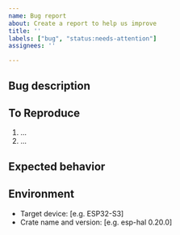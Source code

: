 ```yaml
---
name: Bug report
about: Create a report to help us improve
title: ''
labels: ["bug", "status:needs-attention"]
assignees: ''

---
```


## Bug description

<!-- A clear and concise description of what the bug is. -->

## To Reproduce

<!-- Steps to reproduce the behavior. -->
1. ...
2. ...

<!-- Please share the minimal repro of the issue where the bug can be reproduced. -->

<!-- Make sure you are able to reproduce the bug in the `main` branch, too. -->

## Expected behavior

<!-- A clear and concise description of what you expected to happen. Attach screenshots if needed. -->

## Environment

- Target device: [e.g. ESP32-S3] <!-- Use `espflash board-info` to get the target device iformation. -->
- Crate name and version: [e.g. esp-hal 0.20.0]
